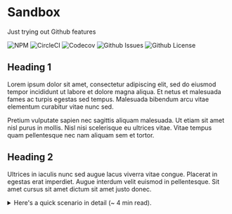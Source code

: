 # Sandbox

Just trying out Github features

<div align="left">
<img alt="NPM" src="https://img.shields.io/npm/v/github-sandbox?style=for-the-badge"> <img alt="CircleCI" src="https://img.shields.io/circleci/build/github/foosmithco/github-sandbox?style=for-the-badge"> <img alt="Codecov" src="https://img.shields.io/codecov/c/github/foosmithco/github-sandbox?style=for-the-badge"> <img alt="Github Issues" src="https://img.shields.io/github/issues-raw/foosmithco/github-sandbox?style=for-the-badge"> <img alt="Github License" src="https://img.shields.io/github/license/foosmithco/github-sandbox?style=for-the-badge">
</div>

## Heading 1

Lorem ipsum dolor sit amet, consectetur adipiscing elit, sed do eiusmod tempor incididunt ut labore et dolore magna aliqua. Et netus et malesuada fames ac turpis egestas sed tempus. Malesuada bibendum arcu vitae elementum curabitur vitae nunc sed.

Pretium vulputate sapien nec sagittis aliquam malesuada. Ut etiam sit amet nisl purus in mollis. Nisl nisi scelerisque eu ultrices vitae. Vitae tempus quam pellentesque nec nam aliquam sem et tortor.

## Heading 2

Ultrices in iaculis nunc sed augue lacus viverra vitae congue. Placerat in egestas erat imperdiet. Augue interdum velit euismod in pellentesque. Sit amet cursus sit amet dictum sit amet justo donec.

<details>

  <summary>Here's a quick scenario in detail (~ 4 min read).</summary>
<br/>
Let's say your project uses <a href="https://github.com/motdotla/dotenv" target="_blank">dotenv</a> and has the following structure:

```
.
--| .env
--| package.json
--| index.js
+-| sub
|   --| index.js
```

...with the following code-base:

```
# .env
MY_CUSTOM_VAR=some-value
```

```
// package.json
...
"type": "module",
...
```

```
// index.js
import 'dotenv/config';
console.log('I AM ROOT!');
console.log(process.env.MY_CUSTOM_VAR);
```

```
// sub/index.js
import 'dotenv/config';
console.log('I AM BELOW ROOT!');
console.log(process.env.MY_CUSTOM_VAR);
```

When you navigate to your `sub` folder/directory [via `cd sub`], and then run your script [via `node index.js`], you may be suprised to see that the console output for your `.env` variable is `undefined`.

The reason for this is because *dotenv* [by default] uses the current working directory to find your `.env` file, and now it can't find the file because you're one directory below.

You can change your `.env` code to this:

```
// sub/index.js
import dotenv from 'dotenv';
dotenv.config({path: '../.env'});
...
```

And everything should work perfectly now, right?! That is, until you navigate back to your project's home/root folder and do this:

```
node sub/index.js
```

Now you get the same result as before [`undefined`], because the `path` that you provided *dotenv* is now being resolved based on your current working directory, so *dotenv* is looking in the directory above the current one [`../<your-root-directory>`] for a `.env` file.

eitherFile helps to *resolve* issues like this. With eitherFile, all you need to do is change your code to this:

```
// sub/index.js
import eitherFile from 'eitherfile';
import dotenv from 'dotenv';
dotenv.config({path: eitherFile('.env', {up: 1})});
...
```

And eitherFile will do either of the following:

1. Look in the current working directory for a `.env` file then provide its full path if found;
2. If no file is found, go up the directory tree [once] and look in that directory then provide its full path if found [`null` otherwise];

In other words, eitherFile gives you either [the file path of] the `.env` in your current working directory, or the `.env` in the directory above.

This way, regardless of the directory in which you run/invoke your *node* process [`./` or `./sub`], the file is found, and your script runs without an issue.

Of course, you could always provide an absolute path to your [`.env`] file, but sometimes these paths can be quite long and a hassle to maintain if you've made multiple references and a directory names change.

</details>